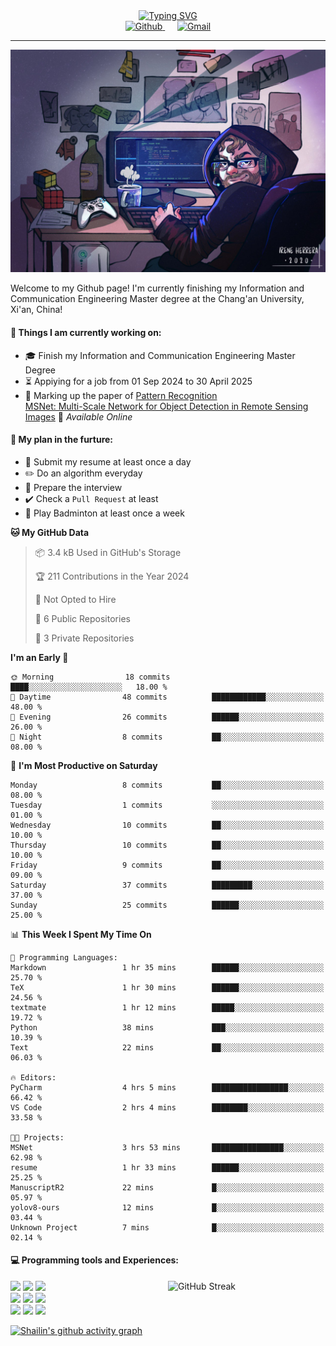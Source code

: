 <div style="text-align: center;">
    <a href="https://git.io/typing-svg">
        <img src="https://readme-typing-svg.demolab.com?font=Lucida+Handwriting&size=35&pause=1000&color=36F7EA&center=true&width=1000&height=50&lines=Welcome+to+Shailin's+World!" alt="Typing SVG" />
    </a>
</div>

<div align="center">
    <a href="https://github.com/ShailinXia">
        <img src="https://img.shields.io/badge/-Github-000?style=flat&logo=Github&logoColor=white" alt="Github" />
    </a>
    &nbsp;&nbsp;&nbsp;&nbsp;
    <a href="mailto:shailinxia666@gmail.com">
        <img src="https://img.shields.io/badge/-Gmail-c14438?style=flat&logo=Gmail&logoColor=white" alt="Gmail" />
    </a>
</div>

---

<img src="cover_image.jpg" />

Welcome to my Github page! I'm currently finishing my Information and Communication Engineering Master degree at the Chang'an University, Xi'an, China!  

<!--
<img align="right" alt="img" src="cover_image.jpg" width="40%" height="auto" />
-->
#### 🔭 Things I am currently working on: 
- :mortar_board: Finish my Information and Communication Engineering Master Degree  
- :hourglass_flowing_sand: Appiying for a job from 01 Sep 2024 to 30 April 2025 
- :star2: Marking up the paper of [Pattern Recognition](https://www.sciencedirect.com/science/article/pii/S0031320324007349?via%3Dihub)  
  [MSNet: Multi-Scale Network for Object Detection in Remote Sensing Images](https://github.com/ShailinXia/MSNet) 🚀 *Available Online*

#### :scroll: My plan in the furture:
- :lollipop: Submit my resume at least once a day
- :pencil2: Do an algorithm everyday
- :see_no_evil: Prepare the interview
- ✔️ Check a `Pull Request` at least
- 🏸 Play Badminton at least once a week

<!--START_SECTION:waka-->
**🐱 My GitHub Data** 

> 📦 3.4 kB Used in GitHub's Storage 
 > 
> 🏆 211 Contributions in the Year 2024
 > 
> 🚫 Not Opted to Hire
 > 
> 📜 6 Public Repositories 
 > 
> 🔑 3 Private Repositories 
 > 
**I'm an Early 🐤** 

```text
🌞 Morning                18 commits          ████░░░░░░░░░░░░░░░░░░░░░   18.00 % 
🌆 Daytime                48 commits          ████████████░░░░░░░░░░░░░   48.00 % 
🌃 Evening                26 commits          ██████░░░░░░░░░░░░░░░░░░░   26.00 % 
🌙 Night                  8 commits           ██░░░░░░░░░░░░░░░░░░░░░░░   08.00 % 
```
📅 **I'm Most Productive on Saturday** 

```text
Monday                   8 commits           ██░░░░░░░░░░░░░░░░░░░░░░░   08.00 % 
Tuesday                  1 commits           ░░░░░░░░░░░░░░░░░░░░░░░░░   01.00 % 
Wednesday                10 commits          ██░░░░░░░░░░░░░░░░░░░░░░░   10.00 % 
Thursday                 10 commits          ██░░░░░░░░░░░░░░░░░░░░░░░   10.00 % 
Friday                   9 commits           ██░░░░░░░░░░░░░░░░░░░░░░░   09.00 % 
Saturday                 37 commits          █████████░░░░░░░░░░░░░░░░   37.00 % 
Sunday                   25 commits          ██████░░░░░░░░░░░░░░░░░░░   25.00 % 
```


📊 **This Week I Spent My Time On** 

```text
💬 Programming Languages: 
Markdown                 1 hr 35 mins        ██████░░░░░░░░░░░░░░░░░░░   25.70 % 
TeX                      1 hr 30 mins        ██████░░░░░░░░░░░░░░░░░░░   24.56 % 
textmate                 1 hr 12 mins        █████░░░░░░░░░░░░░░░░░░░░   19.72 % 
Python                   38 mins             ███░░░░░░░░░░░░░░░░░░░░░░   10.39 % 
Text                     22 mins             ██░░░░░░░░░░░░░░░░░░░░░░░   06.03 % 

🔥 Editors: 
PyCharm                  4 hrs 5 mins        █████████████████░░░░░░░░   66.42 % 
VS Code                  2 hrs 4 mins        ████████░░░░░░░░░░░░░░░░░   33.58 % 

🐱‍💻 Projects: 
MSNet                    3 hrs 53 mins       ████████████████░░░░░░░░░   62.98 % 
resume                   1 hr 33 mins        ██████░░░░░░░░░░░░░░░░░░░   25.25 % 
ManuscriptR2             22 mins             █░░░░░░░░░░░░░░░░░░░░░░░░   05.97 % 
yolov8-ours              12 mins             █░░░░░░░░░░░░░░░░░░░░░░░░   03.44 % 
Unknown Project          7 mins              █░░░░░░░░░░░░░░░░░░░░░░░░   02.14 % 
```


<!--END_SECTION:waka-->

#### :computer: Programming tools and Experiences:
<p>
 	<!--
	<img height="75%" alt="Shailin's GitHub status" align="right" src="https://github-readme-stats.vercel.app/api/top-langs/?username=ShailinXia&layout=donut" alt="Top Languages" /> 
	<img  width="50%" align="right" src="https://github-readme-stats.vercel.app/api/top-langs/?username=ShailinXia&hide_title=true&hide_border=true&layout=compact&langs_count=6&text_color=000&icon_color=fff&bg_color=0,52fa5a,4dfcff,c64dff&theme=graywhite" />
	-->
	<a href="https://git.io/streak-stats"><img width="50%" align="right" src="https://streak-stats.demolab.com?user=ShailinXia&theme=tokyonight-duo&hide_border=true" alt="GitHub Streak" /></a>
	<code><img width="12%" src="https://www.vectorlogo.zone/logos/python/python-ar21.svg"></code>
	<code><img width="12%" src="https://www.vectorlogo.zone/logos/jupyter/jupyter-ar21.svg"></code>
	<code><img width="12%" src="https://upload.wikimedia.org/wikipedia/commons/thumb/9/92/LaTeX_logo.svg/1200px-LaTeX_logo.svg.png"></code>
	<br />
	<code><img width="12%" src="https://www.vectorlogo.zone/logos/java/java-ar21.svg"></code>
	<code><img width="12%" src="https://www.vectorlogo.zone/logos/mysql/mysql-ar21.svg"></code>
	<code><img width="12%" src="https://www.vectorlogo.zone/logos/getpostman/getpostman-ar21.svg"></code>
	<br />
	<code><img width="12%" src="https://www.vectorlogo.zone/logos/hsbc/hsbc-ar21.svg"></code>
	<code><img width="12%" src="https://www.vectorlogo.zone/logos/atlassian_jira/atlassian_jira-ar21.svg"></code>
	<code><img width="12%" src="https://www.vectorlogo.zone/logos/google_cloud/google_cloud-ar21.svg"></code>
</p>


[![Shailin's github activity graph](https://github-readme-activity-graph.vercel.app/graph?username=ShailinXia&theme=elegant)](https://github.com/ashutosh00710/github-readme-activity-graph)

<!--
<div align="center">
	<img  src="https://github-readme-stats.vercel.app/api/top-langs/?username=ShailinXia&hide_title=true&hide_border=true&layout=compact&text_color=000&icon_color=fff&bg_color=0,52fa5a,4dfcff,c64dff&theme=graywhite" />
</div>
-->

